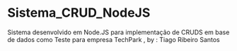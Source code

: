 # Sistema_CRUD_NodeJS
Sistema desenvolvido em Node.JS para implementação  de CRUDS em base de dados como Teste para empresa TechPark , by : Tiago Ribeiro Santos

